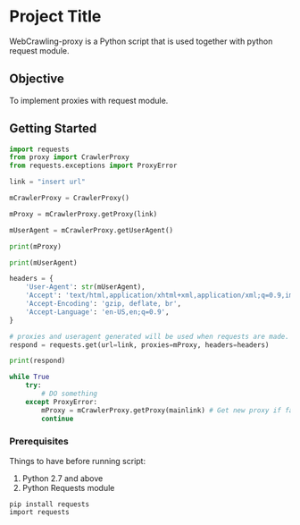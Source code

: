 # Project Title 

WebCrawling-proxy is a Python script that is used together with python request module.

## Objective

To implement proxies with request module.



## Getting Started

```python
import requests
from proxy import CrawlerProxy
from requests.exceptions import ProxyError

link = "insert url"

mCrawlerProxy = CrawlerProxy()

mProxy = mCrawlerProxy.getProxy(link)

mUserAgent = mCrawlerProxy.getUserAgent()

print(mProxy)

print(mUserAgent)

headers = {
    'User-Agent': str(mUserAgent),
    'Accept': 'text/html,application/xhtml+xml,application/xml;q=0.9,image/webp,image/apng,*/*;q=0.8',
    'Accept-Encoding': 'gzip, deflate, br',
    'Accept-Language': 'en-US,en;q=0.9',
}

# proxies and useragent generated will be used when requests are made.
respond = requests.get(url=link, proxies=mProxy, headers=headers)

print(respond)

while True
	try:
		# DO something
	except ProxyError:
        mProxy = mCrawlerProxy.getProxy(mainlink) # Get new proxy if fail
        continue


```

### Prerequisites

Things to have before running script:

1. Python 2.7 and above
1. Python Requests module

```
pip install requests
import requests
```
